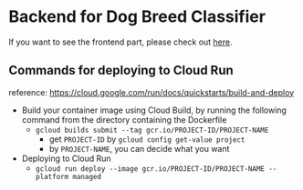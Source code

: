 # Backend for Dog Breed Classifier

If you want to see the frontend part, please check out [here](https://github.com/cyyeh/dog-breed-classifier-web).

## Commands for deploying to Cloud Run

reference: https://cloud.google.com/run/docs/quickstarts/build-and-deploy

- Build your container image using Cloud Build, by running the following command from the directory containing the Dockerfile
  - `gcloud builds submit --tag gcr.io/PROJECT-ID/PROJECT-NAME`
    - get `PROJECT-ID` by `gcloud config get-value project`
    - by `PROJECT-NAME`, you can decide what you want
- Deploying to Cloud Run
  - `gcloud run deploy --image gcr.io/PROJECT-ID/PROJECT-NAME --platform managed`
